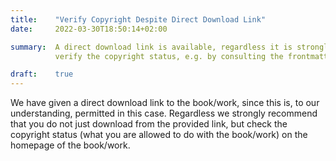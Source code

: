 ```yaml
---
title:    "Verify Copyright Despite Direct Download Link"
date:     2022-03-30T18:50:14+02:00

summary:  A direct download link is available, regardless it is strongly recommended that you
          verify the copyright status, e.g. by consulting the frontmatter or the homepage.

draft:    true
---
```


We have given a direct download link to the book/work, since this is,
to our understanding, permitted in this case. Regardless we strongly
recommend that you do not just download from the provided link, but
check the copyright status (what you are allowed to do with the
book/work) on the homepage of the book/work.

